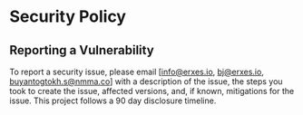 # Security Policy

## Reporting a Vulnerability

To report a security issue, please email [info@erxes.io, bj@erxes.io, buyantogtokh.s@nmma.co] with a description of the issue, the steps you took to create the issue, affected versions, and, if known, mitigations for the issue. This project follows a 90 day disclosure timeline.
